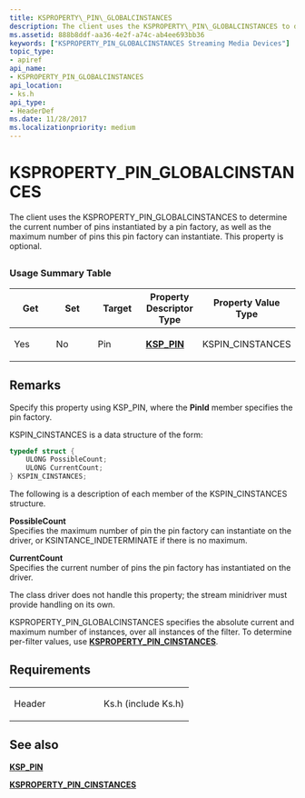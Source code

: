 ```yaml
---
title: KSPROPERTY\_PIN\_GLOBALCINSTANCES
description: The client uses the KSPROPERTY\_PIN\_GLOBALCINSTANCES to determine the current number of pins instantiated by a pin factory, as well as the maximum number of pins this pin factory can instantiate. This property is optional.
ms.assetid: 888b8ddf-aa36-4e2f-a74c-ab4ee693bb36
keywords: ["KSPROPERTY_PIN_GLOBALCINSTANCES Streaming Media Devices"]
topic_type:
- apiref
api_name:
- KSPROPERTY_PIN_GLOBALCINSTANCES
api_location:
- ks.h
api_type:
- HeaderDef
ms.date: 11/28/2017
ms.localizationpriority: medium
---
```


# KSPROPERTY\_PIN\_GLOBALCINSTANCES


The client uses the KSPROPERTY\_PIN\_GLOBALCINSTANCES to determine the current number of pins instantiated by a pin factory, as well as the maximum number of pins this pin factory can instantiate. This property is optional.

## <span id="ddk_ksproperty_pin_globalcinstances_ks"></span><span id="DDK_KSPROPERTY_PIN_GLOBALCINSTANCES_KS"></span>


### Usage Summary Table

<table>
<colgroup>
<col width="20%" />
<col width="20%" />
<col width="20%" />
<col width="20%" />
<col width="20%" />
</colgroup>
<thead>
<tr class="header">
<th>Get</th>
<th>Set</th>
<th>Target</th>
<th>Property Descriptor Type</th>
<th>Property Value Type</th>
</tr>
</thead>
<tbody>
<tr class="odd">
<td><p>Yes</p></td>
<td><p>No</p></td>
<td><p>Pin</p></td>
<td><p><a href="https://msdn.microsoft.com/library/windows/hardware/ff566722" data-raw-source="[&lt;strong&gt;KSP_PIN&lt;/strong&gt;](https://msdn.microsoft.com/library/windows/hardware/ff566722)"><strong>KSP_PIN</strong></a></p></td>
<td><p>KSPIN_CINSTANCES</p></td>
</tr>
</tbody>
</table>

 

Remarks
-------

Specify this property using KSP\_PIN, where the **PinId** member specifies the pin factory.

KSPIN\_CINSTANCES is a data structure of the form:

```cpp
typedef struct {
    ULONG PossibleCount;
    ULONG CurrentCount;
} KSPIN_CINSTANCES;
```

The following is a description of each member of the KSPIN\_CINSTANCES structure.

<span id="PossibleCount"></span><span id="possiblecount"></span><span id="POSSIBLECOUNT"></span>**PossibleCount**  
Specifies the maximum number of pin the pin factory can instantiate on the driver, or KSINTANCE\_INDETERMINATE if there is no maximum.

<span id="CurrentCount"></span><span id="currentcount"></span><span id="CURRENTCOUNT"></span>**CurrentCount**  
Specifies the current number of pins the pin factory has instantiated on the driver.

The class driver does not handle this property; the stream minidriver must provide handling on its own.

KSPROPERTY\_PIN\_GLOBALCINSTANCES specifies the absolute current and maximum number of instances, over all instances of the filter. To determine per-filter values, use [**KSPROPERTY\_PIN\_CINSTANCES**](ksproperty-pin-cinstances.md).

Requirements
------------

<table>
<colgroup>
<col width="50%" />
<col width="50%" />
</colgroup>
<tbody>
<tr class="odd">
<td><p>Header</p></td>
<td>Ks.h (include Ks.h)</td>
</tr>
</tbody>
</table>

## See also


[**KSP\_PIN**](https://msdn.microsoft.com/library/windows/hardware/ff566722)

[**KSPROPERTY\_PIN\_CINSTANCES**](ksproperty-pin-cinstances.md)

 

 






